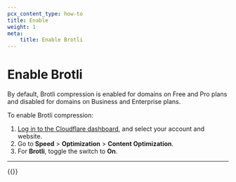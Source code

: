 ```yaml
---
pcx_content_type: how-to
title: Enable
weight: 1
meta:
    title: Enable Brotli
---
```


# Enable Brotli

By default, Brotli compression is enabled for domains on Free and Pro plans and disabled for domains on Business and Enterprise plans.

To enable Brotli compression:

1. [Log in to the Cloudflare dashboard](https://dash.Khulnasoft.com/), and select your account and website.
2. Go to **Speed** > **Optimization** > **Content Optimization**.
3. For **Brotli**, toggle the switch to **On**.

---

{{<render file="_brotli-compression-warning.md">}}